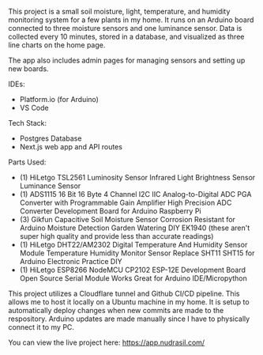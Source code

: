 This project is a small soil moisture, light, temperature, and humidity monitoring system for a few plants in my home. It runs on an Arduino board connected to three moisture sensors and one luminance sensor. Data is collected every 10 minutes, stored in a database, and visualized as three line charts on the home page.

The app also includes admin pages for managing sensors and setting up new boards.

IDEs:
- Platform.io (for Arduino)
- VS Code

Tech Stack:
- Postgres Database
- Next.js web app and API routes

Parts Used:
- (1) HiLetgo TSL2561 Luminosity Sensor Infrared Light Brightness Sensor Luminance Sensor
- (1) ADS1115 16 Bit 16 Byte 4 Channel I2C IIC Analog-to-Digital ADC PGA Converter with Programmable Gain Amplifier High Precision ADC Converter Development Board for Arduino Raspberry Pi
- (3) Gikfun Capacitive Soil Moisture Sensor Corrosion Resistant for Arduino Moisture Detection Garden Watering DIY EK1940 (these aren't super high quality and provide less than accurate readings)
- (1) HiLetgo DHT22/AM2302 Digital Temperature And Humidity Sensor Module Temperature Humidity Monitor Sensor Replace SHT11 SHT15 for Arduino Electronic Practice DIY
- (1) HiLetgo ESP8266 NodeMCU CP2102 ESP-12E Development Board Open Source Serial Module Works Great for Arduino IDE/Micropython

This project utilizes a Cloudflare tunnel and Github CI/CD pipeline.  This allows me to host it locally on a Ubuntu machine in my home.  It is setup to automatically deploy changes when new commits are made to the respository.  Arduino updates are made manually since I have to physically connect it to my PC.

You can view the live project here:
https://app.nudrasil.com/
